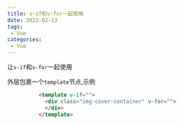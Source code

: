 ```yaml
---
title: v-if和v-for一起使用
date: 2022-02-13
tags:
 - Vue
categories:
 - Vue
---
```




让`v-if`和`v-for`一起使用

外层包裹一个`template`节点,示例

```html
          <template v-if="">
            <div class="img-cover-container" v-for="">
            </div>
          </template>
```

